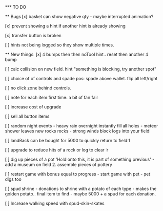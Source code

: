 *** TO DO

** Bugs
[x] basket can show negative qty - maybe interrupted animation?

[x] prevent showing a hint if another hint is already showing

[x] transfer button is broken

[ ] hints not being logged so they show multiple times.

** New things:
[x] 4 bumps then then noTool hint.. reset then another 4 bump

[ ] calc collision on new field. hint "something is blocking, try another spot"

[ ] choice of of controls and spade pos: spade above wallet. flip all left/right

[ ] no click zone behind controls.

[ ] note for each item first time. a bit of fan fair 

[ ] increase cost of upgrade

[ ] sell all button items

[ ] random night events
    - heavy rain overnight instantly fill all holes
    - meteor shower leaves new rocks rocks
    - strong winds block logs into your field

[ ] landBack can be bought for 5000 to quickly return to field 1   

[ ] upgrade to reduce hits of a rock or log to clear ir

[ ] dig up pieces of a pot 'Hold onto this, it is part of something previous'
    - add a museum on field 2. assemble pieces of pottery

[ ] restart game with bonus equal to progress
    - start game with pet
    - pet digs too

[ ] spud shrine
    - donations to shrine with a potato of each type
    - makes the golden potato.. final item to find
    - maybe 5000 + a spud for each donation.

[ ] Increase walking speed with spud-skin-skates
    
